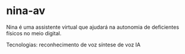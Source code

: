 # nina-av
Nina é uma assistente virtual que ajudará na autonomia de deficientes físicos no meio digital.



Tecnologias: 
  reconhecimento de voz
  síntese de voz
  IA
